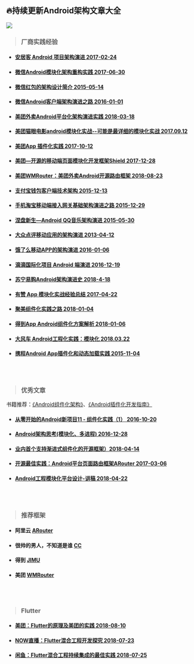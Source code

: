 ## 🔥持续更新Android架构文章大全

[![](https://badge.juejin.im/entry/5b7e9a8451882542b45dd67f/likes.svg?style=flat-square)](https://juejin.im/entry/5b7e9a8451882542b45dd67f/detail)

>  ### 厂商实践经验

- #### [安居客 Android 项目架构演进  2017-02-24](http://baronzhang.com/blog/Framework/%E5%AE%89%E5%B1%85%E5%AE%A2Android%E9%A1%B9%E7%9B%AE%E6%9E%B6%E6%9E%84%E6%BC%94%E8%BF%9B/)

- #### [微信Android模块化架构重构实践  2017-06-30](https://mp.weixin.qq.com/s?__biz=MzAwNDY1ODY2OQ==&mid=2649286672&idx=1&sn=4d9db00c496fcafd1d3e01d69af083f9&chksm=8334cc92b4434584e8bdb117274f41145fb49ba467ec0cd9ba5e3551a8abf92f1996bd6b147a&scene=0&key=2872d7939faa95a46b4dd8eec2b4222e304480e7c491f9e123cd47ab0e25f6a5bee9e7534bb2a7cc7f0a5cb56aa44df67d1b017718d6a24f823c92ea11450ffd19841ef3acc8ea7a9a1c288e8b640dd5&ascene=0&uin=Njc1NTY3MTIx&devicetype=iMac14%2C1+OSX+OSX+10.12.5+build(16F73)&version=12020810&nettype=WIFI&fontScale=100&pass_ticket=SJfCUWgSdjnsHwG3fpqXOHID4uDA1JGuzRRRiKQ2IJAdan6yEymN4QueZqAru9EL)

- #### [微信红包的架构设计简介 2015-05-14](https://www.zybuluo.com/yulin718/note/93148)

- #### [微信Android客户端架构演进之路 2016-01-01](http://www.infoq.com/cn/articles/wechat-android-app-architecture)

- #### [美团外卖Android平台化架构演进实践 2018-03-18](https://blog.csdn.net/meituantech/article/details/80062451)

- #### [美团猫眼电影android模块化实战--可能是最详细的模块化实战 2017.09.12](https://www.jianshu.com/p/d372cc6802e5)

- #### [美团App 插件化实践 2017-10-12](https://tech.meituan.com/android_hydra.html)

- #### [美团—开源的移动端页面模块化开发框架Shield 2017-12-28](https://tech.meituan.com/shield_opensource.html)

- #### [美团WMRouter：美团外卖Android开源路由框架 2018-08-23](https://tech.meituan.com/meituan_waimai_android_open_source_routing_framework.html)

- #### [支付宝钱包客户端技术架构 2015-12-13](https://yq.aliyun.com/articles/128)

- #### [手机淘宝移动端接入网关基础架构演进之路 2015-12-29](http://www.infoq.com/cn/articles/taobao-mobile-terminal-access-gateway-infrastructure)

- #### [涅盘新生—Android QQ音乐架构演进 2015-05-30](http://www.infoq.com/cn/presentations/evolution-of-android-qq-music-architecture)

- #### [大众点评移动应用的架构演进 2013-04-12](http://www.infoq.com/cn/presentations/public-comment-mobile-application-architecture-evolution)

- #### [饿了么移动APP的架构演进 2016-01-06](https://mp.weixin.qq.com/s?__biz=MzAxNDUwMzU3Mw==&mid=401044540&idx=1&sn=24b7d8fb655ae6dd5d989d0cb3c08e90&scene=2&srcid=0106EtxRjD2jHxzomxVPTwY3&from=timeline&isappinstalled=0&uin=NzgwODIwNDgw&key=&devicetype=webwx&version=70000001&lang=zh_CN&pass_ticket=46hW44w3Hxd7VY9rutz7mgLu1JGe2T1AAKNQpxNoYOSGi8NpmNYr%2BAZj%2BiXtRX2F)

- #### [滴滴国际化项目 Android 端演进 2016-12-19](http://www.trinea.cn/android/didi-internationalization-android-evolution/)

- #### [苏宁易购Android架构演进史 2018-4-18](http://www.apkbus.com/blog-873057-77534.html)

- #### [有赞 App 模块化实战经验总结 2017-04-22](https://juejin.im/entry/58fb2bacda2f60005dba1ccd)

- #### [聚美组件化实践之路 2018-01-04](https://juejin.im/post/5a4b4425518825128654eef4)

- #### [得到App Android组件化方案解析 2018-01-06](https://blog.csdn.net/coder_nice/article/details/78892999)

- #### [大风车 Android工程化实践：模块化 2018.03.22](https://juejin.im/post/5ab37cd3f265da238d50a0e6)

- #### [携程Android App插件化和动态加载实践 2015-11-04](https://mp.weixin.qq.com/s?__biz=MzAwMTcwNTE0NA==&mid=400217391&idx=1&sn=86181541ce0164156dfab135ed99bb5c&scene=0&key=b410d3164f5f798e61a5d4afb759fa38371c8b119384c6163a30c28163b4d4d5f59399f2400800ec842f1d0e0ffb84af&ascene=0&uin=MjExMjQ&pass_ticket=Nt5Jaa28jjFxcQO9o%2BvQiXX%2B0iXG5DlZlHNW97Fk1Ew%3D)



<br /><br />


>  ### 优秀文章

书籍推荐：[《Android组件化架构》](https://item.jd.com/12325825.html)、[《Android插件化开发指南》](https://item.jd.com/12408095.html)


- #### [从零开始的Android新项目11 - 组件化实践（1） 2016-10-20](http://blog.zhaiyifan.cn/2016/10/20/android-new-project-from-0-p11/)

- #### [Android架构思考(模块化、多进程) 2016-12-28](http://blog.spinytech.com/2016/12/28/android_modularization/)

- #### [业内首个支持渐进式组件化的开源框架）2018-04-14](https://juejin.im/post/5b255f6ce51d45588f2d1f89?tdsourcetag=s_pctim_aiomsg)

- #### [开源最佳实践：Android平台页面路由框架ARouter 2017-03-06](https://yq.aliyun.com/articles/71687)

- #### [Android工程模块化平台设计-讲稿 2018-04-22](https://juejin.im/post/5adc03b2518825670f7b6f05)

<br /><br />

>  ### 推荐框架

- #### 阿里云 [ARouter](https://github.com/alibaba/ARouter)
- #### 很帅的男人，不知道是谁 [CC](https://github.com/luckybilly/CC)
- #### 得到 [JIMU](https://github.com/mqzhangw/JIMU)
- #### 美团 [WMRouter](https://github.com/meituan/WMRouter)

<br /><br />

>  ### Flutter

- #### [美团：Flutter的原理及美团的实践 2018-08-10](https://mp.weixin.qq.com/s/cJjKZCqc8UuzvEtxK1BJCw)

- #### [NOW直播：Flutter混合工程开发探究 2018-07-23](https://juejin.im/post/5b55819ef265da0f8d36615e)

- #### [闲鱼：Flutter混合工程持续集成的最佳实践 2018-07-25](https://yq.aliyun.com/articles/618599)
